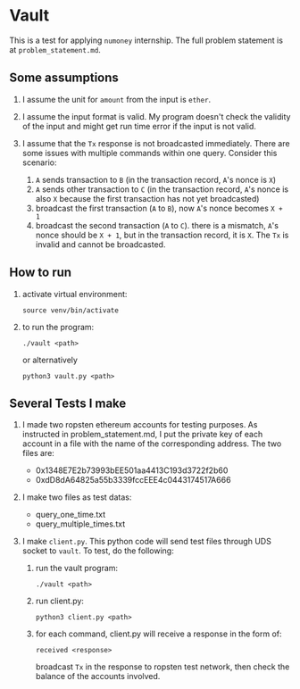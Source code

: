 # Vault

This is a test for applying `numoney` internship. The full problem statement is at `problem_statement.md`.

## Some assumptions
1. I assume the unit for `amount` from the input is `ether`.

2. I assume the input format is valid. My program doesn't check the validity of the input and might get run time error if the input is not valid.

3. I assume that the `Tx` response is not broadcasted immediately. There are some issues with multiple         commands within one query. Consider this scenario:
    
    1. `A` sends transaction to `B`          (in the transaction record, `A`'s nonce is `X`)
    2. `A` sends other transaction to `C`    (in the transaction record, `A`'s nonce is also `X` because the first transaction has not yet broadcasted)
    3. broadcast the first transaction (`A` to `B`), now `A`'s nonce becomes `X + 1`
    4. broadcast the second transaction (`A` to `C`). there is a mismatch, `A`'s nonce should be `X + 1`, but in the transaction record, it is `X`. The `Tx` is invalid and cannot be broadcasted.

## How to run
1. activate virtual environment:

    ```
    source venv/bin/activate
    ```

2. to run the program:

    ```
    ./vault <path>
    ```
    or alternatively
    
    ```
    python3 vault.py <path>
    ```

## Several Tests I make
1. I made two ropsten ethereum accounts for testing purposes. As instructed in problem_statement.md, I put      the private key of each account in a file with the name of the corresponding address. The two files are:

    - 0x1348E7E2b73993bEE501aa4413C193d3722f2b60
    - 0xdD8dA64825a55b3339fccEEE4c0443174517A666
    
2. I make two files as test datas:
    - query_one_time.txt
    - query_multiple_times.txt
    
3. I make `client.py`. This python code will send test files through UDS socket to `vault`.
    To test, do the following:
    1. run the vault program:
        ```
        ./vault <path>
        ```
    2. run client.py:
        ```
        python3 client.py <path>
        ```
        
    3. for each command, client.py will receive a response in the form of:
        ```
        received <response>
        ```
        
        broadcast `Tx` in the response to ropsten test network, then check the balance of the accounts involved.
    
    
